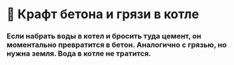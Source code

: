 # 🌊 Крафт бетона и грязи в котле

### Если набрать воды в котел и бросить туда цемент, он моментально превратится в бетон. Аналогично с грязью, но нужна земля. Вода в котле не тратится.
